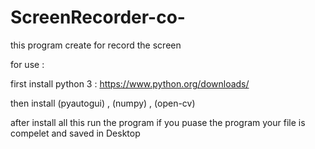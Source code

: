 # ScreenRecorder-co-


this program create for record the screen 

for use : 

first install python 3 : https://www.python.org/downloads/

then install (pyautogui) , (numpy) , (open-cv)

after install all this run the program if you puase the program your file is compelet and saved in Desktop

